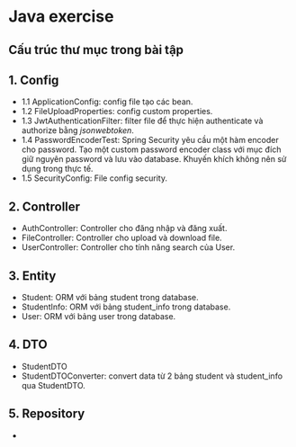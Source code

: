 # Java exercise
## Cấu trúc thư mục trong bài tập
## 1. Config

- 1.1 ApplicationConfig: config file tạo các bean.
- 1.2 FileUploadProperties:  config custom properties.
- 1.3 JwtAuthenticationFilter: filter file để thực hiện authenticate và authorize bằng *jsonwebtoken*.
- 1.4 PasswordEncoderTest: Spring Security yêu cầu một hàm encoder cho password. Tạo một custom password encoder class với mục đích giữ nguyên password và lưu vào database. Khuyến khích không nên sử dụng trong thực tế.
- 1.5 SecurityConfig: File config security.

## 2. Controller

- AuthController: Controller cho đăng nhập và đăng xuất.
- FileController: Controller cho upload và download file.
- UserController: Controller cho tính năng search của User.

## 3. Entity

- Student: ORM với bảng student trong database.
- StudentInfo: ORM với bảng student_info trong database.
- User: ORM với bảng user trong database.

## 4. DTO
- StudentDTO
- StudentDTOConverter: convert data từ 2 bảng student và student_info qua StudentDTO.

## 5. Repository

- 